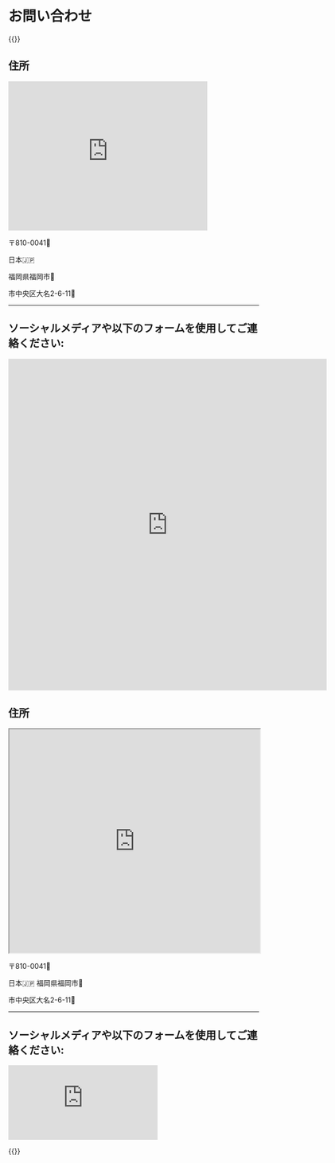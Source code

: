 # お問い合わせ

{{<rawhtml>}}

<h2>住所</h2>

<div class="address-container">
    <div style="flex:1;"><iframe src="https://www.google.com/maps/embed?pb=!1m14!1m8!1m3!1d830.9066789556275!2d130.395001!3d33.58904!3m2!1i1024!2i768!4f13.1!3m3!1m2!1s0x3541910074821665%3A0xedd7a60c722e8a7b!2sInferara%20Corp.!5e0!3m2!1sen!2sjp!4v1730530923565!5m2!1sen!2sjp" width="400" height="300" style="border:0;" allowfullscreen="" loading="lazy" referrerpolicy="no-referrer-when-downgrade"></iframe></div>
    <div class="address">
        <p>〒810-0041<span>📮</span></p>
        <p>日本<span>🇯🇵</span></p>
        <p>福岡県福岡市<span>🍜</span></p>
        <p>市中央区大名2-6-11<span>🏢</span></div>
    </div>
</div>

<hr class="horizontal-delimiter"/>

<h2>ソーシャルメディアや以下のフォームを使用してご連絡ください:</h2>


<iframe src="https://docs.google.com/forms/d/e/1FAIpQLSf_nsvgT8MPL5ApqnQghbK_Uo30l-y8huKZb0fvpw9wrdTg-w/viewform?embedded=true" width="640" height="667" scrolling="no" frameborder="0" marginheight="0" marginwidth="0">読み込み中…</iframe>
<h2>住所</h2>

<div class="address-container">
    <div>
        <iframe style="width:100%" src="https://www.google.com/maps/embed?pb=!1m14!1m8!1m3!1d1661.813357911255!2d130.395001!3d33.58904!3m2!1i1024!2i768!4f13.1!3m3!1m2!1s0x3541910074821665%3A0xedd7a60c722e8a7b!2sInferara%20Corp.!5e0!3m2!1sen!2sjp!4v1730549617290!5m2!1sen!2sjp"
        width="600" height="450" style="border:0;" allowfullscreen="yes" loading="lazy" referrerpolicy="no-referrer-when-downgrade">読み込み中…</iframe>
    </div>
    <div class="address">
        <p>〒810-0041<span>📮</span></p>
        <p>日本<span>🇯🇵</span>&nbsp;福岡県福岡市<span>🍜</span></p>
        <p>市中央区大名2-6-11<span>🏢</span></div>
    </div>
</div>

<hr class="horizontal-delimiter"/>

<h2>ソーシャルメディアや以下のフォームを使用してご連絡ください:</h2>

<div>
    <iframe class="contact-form" src="https://docs.google.com/forms/d/e/1FAIpQLSf_nsvgT8MPL5ApqnQghbK_Uo30l-y8huKZb0fvpw9wrdTg-w/viewform?embedded=true" scrolling="yes" frameborder="0" marginheight="0" marginwidth="0">読み込み中…</iframe>
</div>

{{</rawhtml>}}
